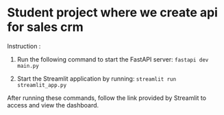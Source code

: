 # Student project where we create api for sales crm

Instruction :

1. Run the following command to start the FastAPI server:
```fastapi dev main.py```

2. Start the Streamlit application by running:
```streamlit run streamlit_app.py```

After running these commands, follow the link provided by Streamlit to access and view the dashboard.
